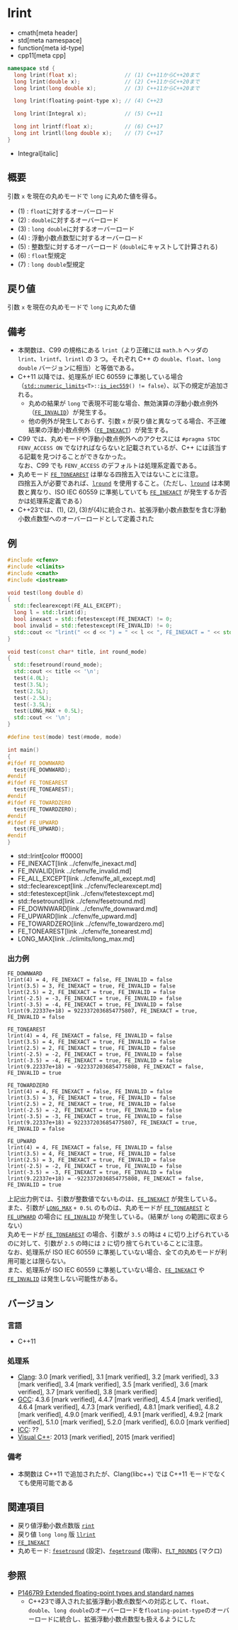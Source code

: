 # lrint
* cmath[meta header]
* std[meta namespace]
* function[meta id-type]
* cpp11[meta cpp]

```cpp
namespace std {
  long lrint(float x);               // (1) C++11からC++20まで
  long lrint(double x);              // (2) C++11からC++20まで
  long lrint(long double x);         // (3) C++11からC++20まで

  long lrint(floating-point-type x); // (4) C++23

  long lrint(Integral x);            // (5) C++11

  long int lrintf(float x);          // (6) C++17
  long int lrintl(long double x);    // (7) C++17
}
```
* Integral[italic]

## 概要
引数 `x` を現在の丸めモードで `long` に丸めた値を得る。

- (1) : `float`に対するオーバーロード
- (2) : `double`に対するオーバーロード
- (3) : `long double`に対するオーバーロード
- (4) : 浮動小数点数型に対するオーバーロード
- (5) : 整数型に対するオーバーロード (`double`にキャストして計算される)
- (6) : `float`型規定
- (7) : `long double`型規定


## 戻り値
引数 `x` を現在の丸めモードで `long` に丸めた値


## 備考
- 本関数は、C99 の規格にある `lrint`（より正確には `math.h` ヘッダの `lrint`、`lrintf`、`lrintl` の 3 つ。それぞれ C++ の `double`、`float`、`long double` バージョンに相当）と等価である。
- C++11 以降では、処理系が IEC 60559 に準拠している場合（[`std::numeric_limits`](../limits/numeric_limits.md)`<T>::`[`is_iec559`](../limits/numeric_limits/is_iec559.md)`() != false`）、以下の規定が追加される。
    - 丸めの結果が `long` で表現不可能な場合、無効演算の浮動小数点例外（[`FE_INVALID`](../cfenv/fe_invalid.md)）が発生する。
    - 他の例外が発生しておらず、引数 `x` が戻り値と異なってる場合、不正確結果の浮動小数点例外（[`FE_INEXACT`](../cfenv/fe_inexact.md)）が発生する。
- C99 では、丸めモードや浮動小数点例外へのアクセスには `#pragma STDC FENV_ACCESS ON` でなければならないと記載されているが、C++ には該当する記載を見つけることができなかった。  
    なお、C99 でも `FENV_ACCESS` のデフォルトは処理系定義である。
- 丸めモード [`FE_TONEAREST`](../cfenv/fe_tonearest.md) は単なる四捨五入ではないことに注意。  
    四捨五入が必要であれば、[`lround`](lround.md) を使用すること。（ただし、[`lround`](lround.md) は本関数と異なり、ISO IEC 60559 に準拠していても [`FE_INEXACT`](../cfenv/fe_inexact.md) が発生するか否かは処理系定義である）  
- C++23では、(1), (2), (3)が(4)に統合され、拡張浮動小数点数型を含む浮動小数点数型へのオーバーロードとして定義された


## 例
```cpp example
#include <cfenv>
#include <climits>
#include <cmath>
#include <iostream>

void test(long double d)
{
  std::feclearexcept(FE_ALL_EXCEPT);
  long l = std::lrint(d);
  bool inexact = std::fetestexcept(FE_INEXACT) != 0;
  bool invalid = std::fetestexcept(FE_INVALID) != 0;
  std::cout << "lrint(" << d << ") = " << l << ", FE_INEXACT = " << std::boolalpha << inexact << ", FE_INVALID = " << invalid << '\n';
}

void test(const char* title, int round_mode)
{
  std::fesetround(round_mode);
  std::cout << title << '\n';
  test(4.0L);
  test(3.5L);
  test(2.5L);
  test(-2.5L);
  test(-3.5L);
  test(LONG_MAX + 0.5L);
  std::cout << '\n';
}

#define test(mode) test(#mode, mode)

int main()
{
#ifdef FE_DOWNWARD
  test(FE_DOWNWARD);
#endif
#ifdef FE_TONEAREST
  test(FE_TONEAREST);
#endif
#ifdef FE_TOWARDZERO
  test(FE_TOWARDZERO);
#endif
#ifdef FE_UPWARD
  test(FE_UPWARD);
#endif
}
```
* std::lrint[color ff0000]
* FE_INEXACT[link ../cfenv/fe_inexact.md]
* FE_INVALID[link ../cfenv/fe_invalid.md]
* FE_ALL_EXCEPT[link ../cfenv/fe_all_except.md]
* std::feclearexcept[link ../cfenv/feclearexcept.md]
* std::fetestexcept[link ../cfenv/fetestexcept.md]
* std::fesetround[link ../cfenv/fesetround.md]
* FE_DOWNWARD[link ../cfenv/fe_downward.md]
* FE_UPWARD[link ../cfenv/fe_upward.md]
* FE_TOWARDZERO[link ../cfenv/fe_towardzero.md]
* FE_TONEAREST[link ../cfenv/fe_tonearest.md]
* LONG_MAX[link ../climits/long_max.md]

### 出力例
```
FE_DOWNWARD
lrint(4) = 4, FE_INEXACT = false, FE_INVALID = false
lrint(3.5) = 3, FE_INEXACT = true, FE_INVALID = false
lrint(2.5) = 2, FE_INEXACT = true, FE_INVALID = false
lrint(-2.5) = -3, FE_INEXACT = true, FE_INVALID = false
lrint(-3.5) = -4, FE_INEXACT = true, FE_INVALID = false
lrint(9.22337e+18) = 9223372036854775807, FE_INEXACT = true, FE_INVALID = false

FE_TONEAREST
lrint(4) = 4, FE_INEXACT = false, FE_INVALID = false
lrint(3.5) = 4, FE_INEXACT = true, FE_INVALID = false
lrint(2.5) = 2, FE_INEXACT = true, FE_INVALID = false
lrint(-2.5) = -2, FE_INEXACT = true, FE_INVALID = false
lrint(-3.5) = -4, FE_INEXACT = true, FE_INVALID = false
lrint(9.22337e+18) = -9223372036854775808, FE_INEXACT = false, FE_INVALID = true

FE_TOWARDZERO
lrint(4) = 4, FE_INEXACT = false, FE_INVALID = false
lrint(3.5) = 3, FE_INEXACT = true, FE_INVALID = false
lrint(2.5) = 2, FE_INEXACT = true, FE_INVALID = false
lrint(-2.5) = -2, FE_INEXACT = true, FE_INVALID = false
lrint(-3.5) = -3, FE_INEXACT = true, FE_INVALID = false
lrint(9.22337e+18) = 9223372036854775807, FE_INEXACT = true, FE_INVALID = false

FE_UPWARD
lrint(4) = 4, FE_INEXACT = false, FE_INVALID = false
lrint(3.5) = 4, FE_INEXACT = true, FE_INVALID = false
lrint(2.5) = 3, FE_INEXACT = true, FE_INVALID = false
lrint(-2.5) = -2, FE_INEXACT = true, FE_INVALID = false
lrint(-3.5) = -3, FE_INEXACT = true, FE_INVALID = false
lrint(9.22337e+18) = -9223372036854775808, FE_INEXACT = false, FE_INVALID = true

```

上記出力例では、引数が整数値でないものは、[`FE_INEXACT`](../cfenv/fe_inexact.md) が発生している。  
また、引数が [`LONG_MAX`](../climits/long_max.md) `+ 0.5L` のものは、丸めモードが [`FE_TONEAREST`](../cfenv/fe_tonearest.md) と [`FE_UPWARD`](../cfenv/fe_upward.md) の場合に [`FE_INVALID`](../cfenv/fe_invalid.md) が発生している。（結果が `long` の範囲に収まらない）  
丸めモードが [`FE_TONEAREST`](../cfenv/fe_tonearest.md) の場合、引数が `3.5` の時は `4` に切り上げられているのに対して、引数が `2.5` の時には `2` に切り捨てられていることに注意。  
なお、処理系が ISO IEC 60559 に準拠していない場合、全ての丸めモードが利用可能とは限らない。  
また、処理系が ISO IEC 60559 に準拠していない場合、[`FE_INEXACT`](../cfenv/fe_inexact.md) や [`FE_INVALID`](../cfenv/fe_invalid.md) は発生しない可能性がある。


## バージョン
### 言語
- C++11

### 処理系
- [Clang](/implementation.md#clang): 3.0 [mark verified], 3.1 [mark verified], 3.2 [mark verified], 3.3 [mark verified], 3.4 [mark verified], 3.5 [mark verified], 3.6 [mark verified], 3.7 [mark verified], 3.8 [mark verified]
- [GCC](/implementation.md#gcc): 4.3.6 [mark verified], 4.4.7 [mark verified], 4.5.4 [mark verified], 4.6.4 [mark verified], 4.7.3 [mark verified], 4.8.1 [mark verified], 4.8.2 [mark verified], 4.9.0 [mark verified], 4.9.1 [mark verified], 4.9.2 [mark verified], 5.1.0 [mark verified], 5.2.0 [mark verified], 6.0.0 [mark verified]
- [ICC](/implementation.md#icc): ??
- [Visual C++](/implementation.md#visual_cpp): 2013 [mark verified], 2015 [mark verified]

### 備考
- 本関数は C++11 で追加されたが、Clang(libc++) では C++11 モードでなくても使用可能である

## 関連項目
- 戻り値浮動小数点数版 [`rint`](rint.md)
- 戻り値 `long long` 版 [`llrint`](llrint.md)
- [`FE_INEXACT`](../cfenv/fe_inexact.md)
- 丸めモード: [`fesetround`](../cfenv/fesetround.md) (設定)、[`fegetround`](../cfenv/fegetround.md) (取得)、[`FLT_ROUNDS`](../cfloat/flt_rounds.md) (マクロ)

## 参照
- [P1467R9 Extended floating-point types and standard names](https://www.open-std.org/jtc1/sc22/wg21/docs/papers/2022/p1467r9.html)
    - C++23で導入された拡張浮動小数点数型への対応として、`float`、`double`、`long double`のオーバーロードを`floating-point-type`のオーバーロードに統合し、拡張浮動小数点数型も扱えるようにした
